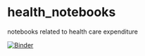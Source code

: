 # health_notebooks
notebooks related to health care expenditure

[![Binder](https://mybinder.org/badge.svg)](https://mybinder.org/v2/gh/janboone/health_notebooks.git/master)
